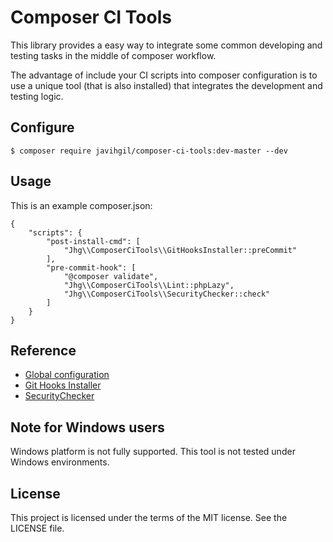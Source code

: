 # Composer CI Tools

This library provides a easy way to integrate some common developing and testing tasks in the middle of composer workflow.

The advantage of include your CI scripts into composer configuration is to use a unique tool (that is also
 installed) that integrates the development and testing logic.

## Configure

    $ composer require javihgil/composer-ci-tools:dev-master --dev
    

## Usage

This is an example composer.json:

    {
        "scripts": {
            "post-install-cmd": [
                "Jhg\\ComposerCiTools\\GitHooksInstaller::preCommit"
            ],
            "pre-commit-hook": [
                "@composer validate",
                "Jhg\\ComposerCiTools\\Lint::phpLazy",
                "Jhg\\ComposerCiTools\\SecurityChecker::check"
            ]
        }
    }

## Reference

- [Global configuration](docs/01-global-configuration.md)
- [Git Hooks Installer](docs/02-git-hooks-installer.md)
- [SecurityChecker](docs/03-security-checker.md)

## Note for Windows users

Windows platform is not fully supported. This tool is not tested under Windows environments.

## License

This project is licensed under the terms of the MIT license. See the LICENSE file.
